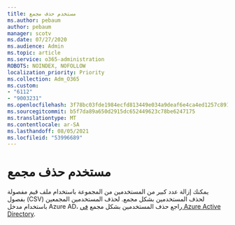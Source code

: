 ```yaml
---
title: مستخدم حذف مجمع
ms.author: pebaum
author: pebaum
manager: scotv
ms.date: 07/27/2020
ms.audience: Admin
ms.topic: article
ms.service: o365-administration
ROBOTS: NOINDEX, NOFOLLOW
localization_priority: Priority
ms.collection: Adm_O365
ms.custom:
- "6112"
- "9003231"
ms.openlocfilehash: 3f78bc03fde1984ecfd813449e034a9deaf6e4ca4ed1257c89137590e5e55f3c
ms.sourcegitcommit: b5f7da89a650d2915dc652449623c78be6247175
ms.translationtype: MT
ms.contentlocale: ar-SA
ms.lasthandoff: 08/05/2021
ms.locfileid: "53996689"
---
```

# <a name="bulk-delete-user"></a>مستخدم حذف مجمع

يمكنك إزالة عدد كبير من المستخدمين من المجموعة باستخدام ملف قيم مفصولة بفصول (CSV) لحذف المستخدمين بشكل مجمع. لحذف المستخدمين المجمعين باستخدام مدخل Azure AD، راجع حذف المستخدمين بشكل مجمع [في Azure Active Directory](https://docs.microsoft.com/azure/active-directory/users-groups-roles/users-bulk-delete).